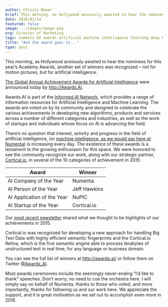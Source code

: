 ```yaml
---
author: Christy Maver
brief: This morning, as Hollywood anxiously awaited to hear the nominees for this year’s Academy Awards, another set of winners was recognized – not for motion pictures, but for artificial intelligence.
date: 2016/01/14
featured: false
image: ../images/image.png
org: Director of Marketing
tags: numenta AI awards artificial machine intelligence learning deep htm brain neurons nupic
title: "And the award goes to..."
type: post
---
```


This morning, as Hollywood anxiously awaited to hear the nominees for this
year’s Academy Awards, another set of winners was recognized – not for motion
pictures, but for artificial intelligence.

[The Global Annual Achievement Awards for Artificial Intelligence](http://awards.ai/)
were announced today by http://Awards.AI.

Awards.AI is part of the [Informed.AI Network](http://informed.ai/), which
provides a range of information resources for Artificial Intelligence and
Machine Learning. The awards are voted on by its community and designed to
celebrate the various achievements in developing new algorithms, products and
services across a number of different categories and industries, as well as the
work of startups and individuals whose focus on AI is advancing the field.

There’s no question that interest, activity and progress in the field of
artificial intelligence, (or [machine intelligence, as we would say here at Numenta](/blog/2016/01/11/machine-intelligence-machine-learning-deep-learning-artificial-intelligence/))
is increasing every day.  The existence of these awards is a testament to the
growing enthusiasm for this space. We were honored to see the community
recognize our work, along with our strategic partner,
[Cortical.io](http://www.cortical.io/), in several of the 10 categories of
achievement in 2015:

| Award | Winner |
| ----- | ------ |
| AI Company of the Year | Numenta |
|	AI Person of the Year | Jeff Hawkins |
|	AI Application of the Year | NuPIC |
|	AI Startup of the Year | Cortical.io |

Our [most recent newsletter](/newsletter/2016/01/07/year-in-review-numenta-2015/)
shared what we thought to be highlights of our achievements in 2015.

Cortical.io was recognized for developing a new approach for handling Big Text
Data with highly efficient semantic fingerprints and the Cortical.io Retina,
which is the first semantic engine able to process terabytes of unstructured
text in real time, for any language or business domain.

You can see the full list of winners at http://awards.ai/ or follow them on
Twitter [@Awards_AI](https://twitter.com/Awards_AI).

Most awards ceremonies include the seemingly never-ending “I’d like to thank”
speeches.  Don’t worry; no need to cue the orchestra here.  I will simply say on
behalf of Numenta, thanks to those who voted, and more importantly, thanks for
following us and our work here.  We appreciate the support, and it is great
motivation as we set out to accomplish even more in 2016.
